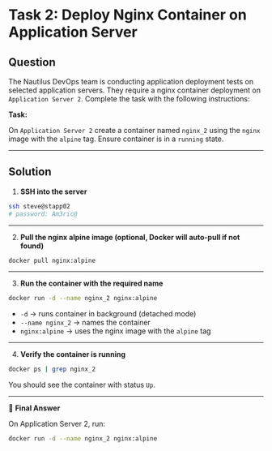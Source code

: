 # Task 2: Deploy Nginx Container on Application Server

## Question

The Nautilus DevOps team is conducting application deployment tests on selected application servers. They require a nginx container deployment on `Application Server 2`. Complete the task with the following instructions:

**Task:**

On `Application Server 2` create a container named `nginx_2` using the `nginx` image with the `alpine` tag. Ensure container is in a `running` state.

---

## Solution

1. **SSH into the server**

```bash
ssh steve@stapp02
# password: Am3ric@
```

---

2. **Pull the nginx alpine image (optional, Docker will auto-pull if not found)**

```bash
docker pull nginx:alpine
```

---

3. **Run the container with the required name**

```bash
docker run -d --name nginx_2 nginx:alpine
```
- `-d` → runs container in background (detached mode)
- `--name nginx_2` → names the container
- `nginx:alpine` → uses the nginx image with the `alpine` tag

---

4. **Verify the container is running**

```bash
docker ps | grep nginx_2
```
You should see the container with status `Up`.

---

🔑 **Final Answer**

On Application Server 2, run:

```bash
docker run -d --name nginx_2 nginx:alpine
```